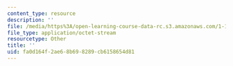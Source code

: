 ```yaml
---
content_type: resource
description: ''
file: /media/https%3A/open-learning-course-data-rc.s3.amazonaws.com/1-103-civil-engineering-materials-laboratory-spring-2004/fa0d164f2ae68b698289cb6158654d81_GroupA2.zip
file_type: application/octet-stream
resourcetype: Other
title: ''
uid: fa0d164f-2ae6-8b69-8289-cb6158654d81
---
```

